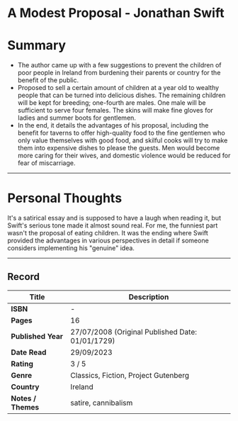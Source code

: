# A Modest Proposal - Jonathan Swift

# Summary
- The author came up with a few suggestions to prevent the children of poor people in Ireland from burdening their parents or country for the benefit of the public.
- Proposed to sell a certain amount of children at a year old to wealthy people that can be turned into delicious dishes. The remaining children will be kept for breeding; one-fourth are males. One male will be sufficient to serve four females. The skins will make fine gloves for ladies and summer boots for gentlemen.
- In the end, it details the advantages of his proposal, including the benefit for taverns to offer high-quality food to the fine gentlemen who only value themselves with good food, and skilful cooks will try to make them into expensive dishes to please the guests. Men would become more caring for their wives, and domestic violence would be reduced for fear of miscarriage.

***

# Personal Thoughts
It's a satirical essay and is supposed to have a laugh when reading it, but Swift's serious tone made it almost sound real. For me, the funniest part wasn't the proposal of eating children. It was the ending where Swift provided the advantages in various perspectives in detail if someone considers implementing his "genuine" idea.

***

## Record
| Title | Description |
| -- | -- |
| **ISBN** | - |
| **Pages** | 16 |
| **Published Year** | 27/07/2008 (Original Published Date: 01/01/1729) |
| **Date Read** | 29/09/2023 |
| **Rating** | 3 / 5 |
| **Genre** | Classics, Fiction, Project Gutenberg |
| **Country** | Ireland |
| **Notes / Themes** | satire, cannibalism | 
